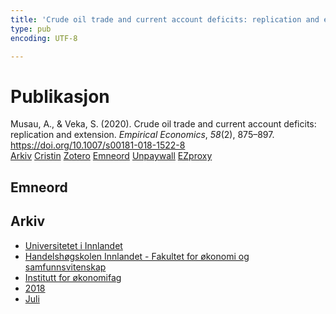 ```yaml
---
title: 'Crude oil trade and current account deficits: replication and extension'
type: pub
encoding: UTF-8

---
```

<h1>Publikasjon</h1>
<article id="csl-bib-container-87GPIKPZ" class="csl-bib-container">
  <div class="csl-bib-body"> <div class="csl-entry">Musau, A., &#38; Veka, S. (2020). Crude oil trade and current account deficits: replication and extension. <i>Empirical Economics</i>, <i>58</i>(2), 875–897. <a href="https://doi.org/10.1007/s00181-018-1522-8">https://doi.org/10.1007/s00181-018-1522-8</a></div> </div>
  <div class="csl-bib-buttons">
    <a href="#taxonomy-article-87GPIKPZ" alt="archive" class="csl-bib-button">Arkiv</a>
    <a href="https://app.cristin.no/results/show.jsf?id=1598117" alt="Cristin" class="csl-bib-button">Cristin</a>
    <a href="http://zotero.org/groups/5881554/items/87GPIKPZ" alt="Zotero" class="csl-bib-button">Zotero</a>
    <a href="#keywords-article-87GPIKPZ" alt="keywords" class="csl-bib-button">Emneord</a>
    <a href="https://doi.org/10.1007/s00181-018-1522-8" alt="Unpaywall" class="csl-bib-button">Unpaywall</a>
    <a href="https://doi.org/10.1007/s00181-018-1522-8" alt="EZproxy" class="csl-bib-button">EZproxy</a>
  </div>
  <div id="csl-bib-meta-container-87GPIKPZ"></div>
</article>
<div id="csl-bib-meta-87GPIKPZ" class="csl-bib-meta">
  <article id="keywords-article-87GPIKPZ" class="keywords-article">
    <h1>Emneord</h1>
    
  </article>
  <article id="taxonomy-article-87GPIKPZ" class="taxonomy-article">
    <h1>Arkiv</h1>
    <ul>
      <li>
        <a href="/nn/archive/?key=3DCRN523">Universitetet i Innlandet</a>
      </li>
      <li>
        <a href="/nn/archive/?key=DU8Q9LN9">Handelshøgskolen Innlandet - Fakultet for økonomi og samfunnsvitenskap</a>
      </li>
      <li>
        <a href="/nn/archive/?key=3IQA89I8">Institutt for økonomifag</a>
      </li>
      <li>
        <a href="/nn/archive/?key=J22GWYYH">2018</a>
      </li>
      <li>
        <a href="/nn/archive/?key=QLWYKE2U">Juli</a>
      </li>
    </ul>
  </article>
</div>
